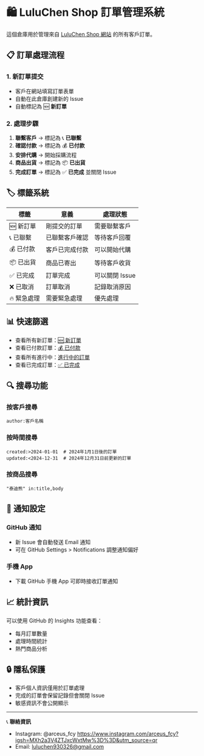 # 🛍️ LuluChen Shop 訂單管理系統

這個倉庫用於管理來自 [LuluChen Shop 網站](https://luluchen326.github.io/LuluChenShop-website/) 的所有客戶訂單。

## 📋 訂單處理流程

### 1. 新訂單提交
- 客戶在網站填寫訂單表單
- 自動在此倉庫創建新的 Issue
- 自動標記為 🆕 **新訂單**

### 2. 處理步驟
1. **聯繫客戶** → 標記為 📞 **已聯繫**
2. **確認付款** → 標記為 💰 **已付款**
3. **安排代購** → 開始採購流程
4. **商品出貨** → 標記為 📦 **已出貨**
5. **完成訂單** → 標記為 ✅ **已完成** 並關閉 Issue

## 🏷️ 標籤系統

| 標籤 | 意義 | 處理狀態 |
|------|------|----------|
| 🆕 新訂單 | 剛提交的訂單 | 需要聯繫客戶 |
| 📞 已聯繫 | 已聯繫客戶確認 | 等待客戶回覆 |
| 💰 已付款 | 客戶已完成付款 | 可以開始代購 |
| 📦 已出貨 | 商品已寄出 | 等待客戶收貨 |
| ✅ 已完成 | 訂單完成 | 可以關閉 Issue |
| ❌ 已取消 | 訂單取消 | 記錄取消原因 |
| 🔥 緊急處理 | 需要緊急處理 | 優先處理 |

## 📊 快速篩選

- 查看所有新訂單：[🆕 新訂單](https://github.com/LuluChen326/LuluChenShop-orders/issues?q=is%3Aissue+is%3Aopen+label%3A%22🆕+新訂單%22)
- 查看已付款訂單：[💰 已付款](https://github.com/LuluChen326/LuluChenShop-orders/issues?q=is%3Aissue+is%3Aopen+label%3A%22💰+已付款%22)
- 查看所有進行中：[進行中的訂單](https://github.com/LuluChen326/LuluChenShop-orders/issues?q=is%3Aissue+is%3Aopen)
- 查看已完成訂單：[✅ 已完成](https://github.com/LuluChen326/LuluChenShop-orders/issues?q=is%3Aissue+is%3Aclosed+label%3A%22✅+已完成%22)

## 🔍 搜尋功能

### 按客戶搜尋
```
author:客戶名稱
```

### 按時間搜尋
```
created:>2024-01-01  # 2024年1月1日後的訂單
updated:<2024-12-31  # 2024年12月31日前更新的訂單
```

### 按商品搜尋
```
"泰迪熊" in:title,body
```

## 📱 通知設定

### GitHub 通知
- 新 Issue 會自動發送 Email 通知
- 可在 GitHub Settings > Notifications 調整通知偏好

### 手機 App
- 下載 GitHub 手機 App 可即時接收訂單通知

## 📈 統計資訊

可以使用 GitHub 的 Insights 功能查看：
- 每月訂單數量
- 處理時間統計
- 熱門商品分析

## 🔒 隱私保護

- 客戶個人資訊僅用於訂單處理
- 完成的訂單會保留記錄但會關閉 Issue
- 敏感資訊不會公開顯示

---

📞 **聯絡資訊**
- Instagram: @arceus_fcy https://www.instagram.com/arceus_fcy?igsh=MXh2a3V4ZTJxcWxtMw%3D%3D&utm_source=qr
- Email: luluchen930326@gmail.com
